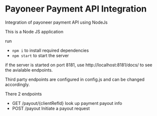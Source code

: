 # Payoneer Payment API Integration
Integration of payoneer payment API using NodeJs

This is a Node JS application

run 
- `npm i` to install required dependencies
- `npm start` to start the server

if the server is started on port 8181, use http://localhost:8181/docs/ to see the avialable endpoints.

Third party endpoints are configured in config.js and can be changed accordingly.

There 2 endpoints
- GET /payout/{clientRefId} look up payment payout info
- POST /payout Initiate a payout request
